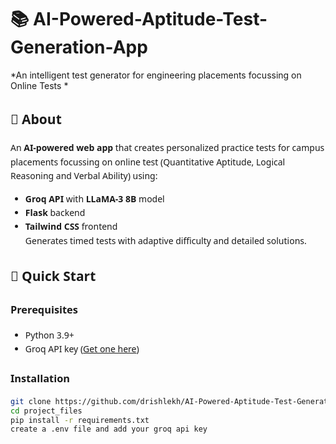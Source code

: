# 📚 AI-Powered-Aptitude-Test-Generation-App

*An intelligent test generator for engineering placements focussing on Online Tests *

<div style="font-family: 'Segoe UI', Tahoma, Geneva, Verdana, sans-serif; line-height: 1.6">

## 🎯 About
An **AI-powered web app** that creates personalized practice tests for campus placements focussing on online test (Quantitative Aptitude, Logical Reasoning and Verbal Ability) using:
- **Groq API** with **LLaMA-3 8B** model  
- **Flask** backend  
- **Tailwind CSS** frontend  
Generates timed tests with adaptive difficulty and detailed solutions.

## 🚀 Quick Start

### Prerequisites
- Python 3.9+
- Groq API key ([Get one here](https://console.groq.com/keys))

### Installation
```bash
git clone https://github.com/drishlekh/AI-Powered-Aptitude-Test-Generation-App
cd project_files
pip install -r requirements.txt
create a .env file and add your groq api key
